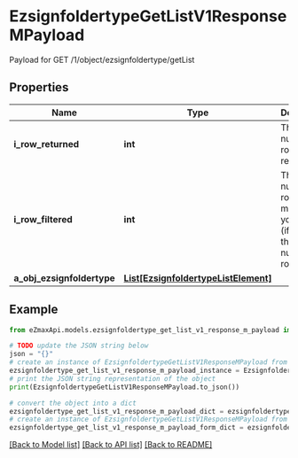 # EzsignfoldertypeGetListV1ResponseMPayload

Payload for GET /1/object/ezsignfoldertype/getList

## Properties

Name | Type | Description | Notes
------------ | ------------- | ------------- | -------------
**i_row_returned** | **int** | The number of rows returned | 
**i_row_filtered** | **int** | The number of rows matching your filters (if any) or the total number of rows | 
**a_obj_ezsignfoldertype** | [**List[EzsignfoldertypeListElement]**](EzsignfoldertypeListElement.md) |  | 

## Example

```python
from eZmaxApi.models.ezsignfoldertype_get_list_v1_response_m_payload import EzsignfoldertypeGetListV1ResponseMPayload

# TODO update the JSON string below
json = "{}"
# create an instance of EzsignfoldertypeGetListV1ResponseMPayload from a JSON string
ezsignfoldertype_get_list_v1_response_m_payload_instance = EzsignfoldertypeGetListV1ResponseMPayload.from_json(json)
# print the JSON string representation of the object
print(EzsignfoldertypeGetListV1ResponseMPayload.to_json())

# convert the object into a dict
ezsignfoldertype_get_list_v1_response_m_payload_dict = ezsignfoldertype_get_list_v1_response_m_payload_instance.to_dict()
# create an instance of EzsignfoldertypeGetListV1ResponseMPayload from a dict
ezsignfoldertype_get_list_v1_response_m_payload_form_dict = ezsignfoldertype_get_list_v1_response_m_payload.from_dict(ezsignfoldertype_get_list_v1_response_m_payload_dict)
```
[[Back to Model list]](../README.md#documentation-for-models) [[Back to API list]](../README.md#documentation-for-api-endpoints) [[Back to README]](../README.md)


